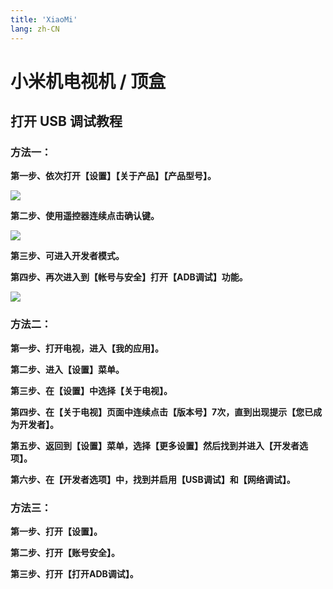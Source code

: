 ```yaml
---
title: 'XiaoMi'
lang: zh-CN
---
```


# 小米机电视机 / 顶盒

## 打开 USB 调试教程

### 方法一：

****第一步、依次打开【设置】【关于产品】【产品型号】。****

<img src="/guide/device/xiaomi/device_mi_setting_adb_one.png" />

****第二步、使用遥控器连续点击确认键。****

<img src="/guide/device/xiaomi/device_mi_setting_adb_two.png" />

****第三步、可进入开发者模式。****

****第四步、再次进入到【帐号与安全】打开【ADB调试】功能。****

<img src="/guide/device/xiaomi/device_mi_setting_adb_three.png" />

### 方法二：

****第一步、打开电视，进入【我的应用】。****

****第二步、进入【设置】菜单。****

****第三步、在【设置】中选择【关于电视】。****

****第四步、在【关于电视】页面中连续点击【版本号】7次，直到出现提示【您已成为开发者】。****

****第五步、返回到【设置】菜单，选择【更多设置】然后找到并进入【开发者选项】。****

****第六步、在【开发者选项】中，找到并启用【USB调试】和【网络调试】。****

### 方法三：

****第一步、打开【设置】。****

****第二步、打开【账号安全】。****

****第三步、打开【打开ADB调试】。****
